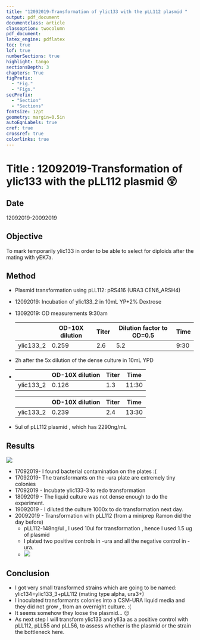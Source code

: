 ```yaml
---
title: "12092019-Transformation of ylic133 with the pLL112 plasmid "
output: pdf_document
documentclass: article
classoption: twocolumn
pdf_document:
latex_engine: pdflatex
toc: true
lof: true
numberSections: true
highlight: tango
sectionsDepth: 3
chapters: True
figPrefix:
  - "Fig."
  - "Figs."
secPrefix:
  - "Section"
  - "Sections"
fontsize: 12pt
geometry: margin=0.5in
autoEqnLabels: true
cref: true
crossref: true
colorlinks: true
---
```


# Title : 12092019-Transformation of ylic133 with the pLL112 plasmid  😵

## Date
12092019-20092019
## Objective
To mark temporarily ylic133 in order to be able to select for diploids after the mating with yEK7a.

## Method
- Plasmid transformation using pLL112: pRS416 (URA3 CEN6_ARSH4)
- 12092019: Incubation of ylic133_2 in 10mL YP+2% Dextrose
- 13092019: OD measurements 9:30am

  |   | OD-10X dilution |Titer   |Dilution factor to OD=0.5   |Time|
  |---|---|---|---|---|
  | ylic133_2  |0.259   | 2.6  | 5.2  | 9:30 |

- 2h after the 5x dilution of the dense culture in 10mL YPD
-
  |   | OD-10X dilution |Titer   |Time|
  |---|---|---|---|
  | ylic133_2  |0.126   | 1.3  | 11:30|


  |   | OD-10X dilution |Titer   |Time|
  |---|---|---|---|
  | ylic133_2  |0.239   | 2.4  | 13:30|

- 5ul of pLL112 plasmid , which has 2290ng/mL
## Results
![](../images/17092019-ylic133_2+pLL112-results-contamination.png)
- 17092019- I found bacterial contamination on the plates :(
- 17092019- The transformants on the -ura plate are extremely tiny colonies
- 17092019 - Incubate ylic133-3 to redo transformation
- 18092019 - The  liquid culture was not dense enough to do the experiment.
- 19092019 - I diluted the culture 1000x to do transformation next day.
- 20092019 - Transformation with pLL112 (from a miniprep Ramon did the day before)
  - pLL112-148ng/ul , I used 10ul for transformation , hence I used 1.5 ug of plasmid
  - I plated two positive controls in -ura and all the negative control in -ura.
  - ![](../images/ylic133_3+pLL112_results_23092019.png)
## Conclusion
- I got very small transformed strains which are going to be named: ylic134=ylic133_3+pLL112 (mating type alpha, ura3+)
- I inoculated transformants colonies into a CSM-URA liquid media and they did not grow , from an overnight culture. :(
- It seems somehow they loose the plasmid... :pensive:
- As next step I will transform ylic133 and yll3a as a positive control with pLL112, pLL55 and pLL56, to assess whether is the plasmid or the strain the bottleneck here.
